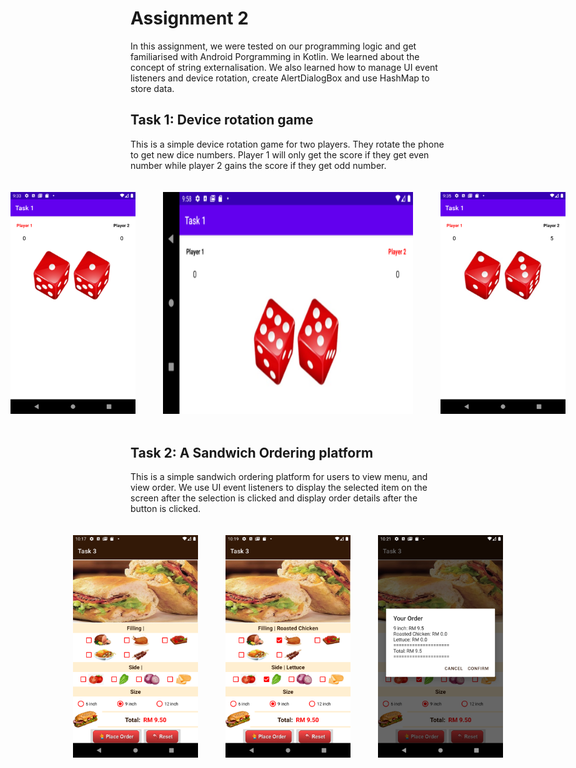 # Assignment 2

In this assignment, we were tested on our programming logic and get familiarised with Android Porgramming in Kotlin. We learned about the concept of string externalisation. We also learned how to manage UI event listeners and device rotation, create AlertDialogBox and use HashMap to store data.

## Task 1: Device rotation game

This is a simple device rotation game for two players. They rotate the phone to get new dice numbers. Player 1 will only get the score if they get even number while player 2 gains the score if they get odd number. 

<div style="display: flex; justify-content: center;">
    <img src="image.png" width="200" height="auto" style="margin: 10px; padding: 10px;">
    &nbsp;
    <img src="image-1.png" width="400" height="auto" style="margin: 10px; padding: 10px;">
    &nbsp;
    <img src="image-2.png" width="200" height="auto" style="margin: 10px; padding: 10px;">
</div>

## Task 2: A Sandwich Ordering platform

This is a simple sandwich ordering platform for users to view menu, and view order. We use UI event listeners to display the selected item on the screen after the selection is clicked and display order details after the button is clicked.

<div style="display: flex; justify-content: center;">
    <img src="image-3.png" width="200" height="auto" style="margin: 10px; padding: 10px;">
    &nbsp;
    <img src="image-4.png" width="200" height="auto" style="margin: 10px; padding: 10px;">
    &nbsp;
    <img src="image-5.png" width="200" height="auto" style="margin: 10px; padding: 10px;">
</div>
